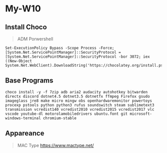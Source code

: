 # My-W10

## Install Choco
> ADM Porwershell

```
Set-ExecutionPolicy Bypass -Scope Process -Force; [System.Net.ServicePointManager]::SecurityProtocol = [System.Net.ServicePointManager]::SecurityProtocol -bor 3072; iex ((New-Object System.Net.WebClient).DownloadString('https://chocolatey.org/install.ps1'))
```

## Base Programs
```
choco install -y -f 7zip adb aria2 audacity autohotkey bitwarden directx discord dotnet4.5 dotnet3.5 dotnetfx ffmpeg Firefox gsudo imageglass jre8 make micro mingw obs openhardwaremonitor powertoys procexp pstools python python3 rufus soundswitch steam sublimetext3 transmission vcredist140 vcredist2010 vcredist2015 vcredist2017 vlc vscode youtube-dl motorolamobiledrivers ubuntu.font git microsoft-windows-terminal chromium-stable
```

## Appareance
> MAC Type
https://www.mactype.net/
